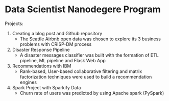 # Data Scientist Nanodegere Program

Projects:
1. Creating a blog post and Github repository 
   - The Seattle Airbnb open data was chosen to explore its 3 business problems with CRISP-DM process
2. Disaster Response Pipeline 
   - A disaster messages classifier was built with the formation of ETL pipeline, ML pipeline and Flask Web App 
3. Recommendations with IBM
   - Rank-based, User-based collaborative filtering and matrix factorization techniques were used to build a recommendation engines 
4. Spark Project with Sparkify Data
   - Churn rate of users was predicted by using Apache spark (PySpark)

